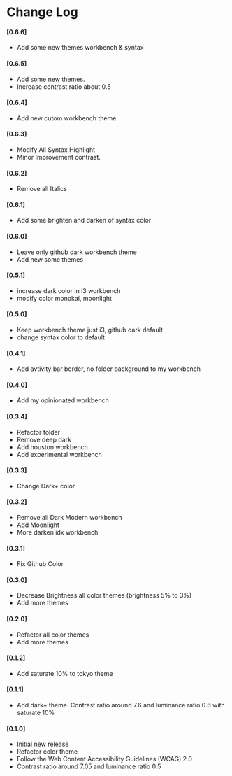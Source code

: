 # Change Log

#### [0.6.6]

- Add some new themes workbench & syntax

#### [0.6.5]

- Add some new themes.
- Increase contrast ratio about 0.5

#### [0.6.4]

- Add new cutom workbench theme.

#### [0.6.3]

- Modify All Syntax Highlight
- Minor Improvement contrast.

#### [0.6.2]

- Remove all Italics

#### [0.6.1]

- Add some brighten and darken of syntax color

#### [0.6.0]

- Leave only github dark workbench theme
- Add new some themes

#### [0.5.1]

- increase dark color in i3 workbench
- modify color monokai, moonlight

#### [0.5.0]

- Keep workbench theme just i3, github dark default
- change syntax color to default

#### [0.4.1]

- Add avtivity bar border, no folder background to my workbench

#### [0.4.0]

- Add my opinionated workbench

#### [0.3.4]

- Refactor folder
- Remove deep dark
- Add houston workbench
- Add experimental workbench

#### [0.3.3]

- Change Dark+ color

#### [0.3.2]

- Remove all Dark Modern workbench
- Add Moonlight
- More darken idx workbench

#### [0.3.1]

- Fix Github Color

#### [0.3.0]

- Decrease Brightness all color themes (brightness 5% to 3%)
- Add more themes

#### [0.2.0]

- Refactor all color themes
- Add more themes

#### [0.1.2]

- Add saturate 10% to tokyo theme

#### [0.1.1]

- Add dark+ theme. Contrast ratio around 7.6 and luminance ratio 0.6 with saturate 10%

#### [0.1.0]

- Initial new release
- Refactor color theme
- Follow the Web Content Accessibility Guidelines (WCAG) 2.0
- Contrast ratio around 7.05 and luminance ratio 0.5
